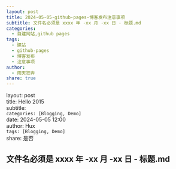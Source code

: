 ```yaml
---  
layout: post  
title: 2024-05-05-github-pages-博客发布注意事项  
subtitle: 文件名必须是 xxxx 年 -xx 月 -xx 日 - 标题.md  
categories:  
  - 自建网站,github pages  
tags:  
  - 建站  
  - github-pages  
  - 博客发布  
  - 注意事项  
author:  
  - 雨天狂奔  
share: true  
---  
```

  
layout: post    
title: Hello 2015    
subtitle:    
`categories: [Blogging, Demo]`    
date: 2024-05-05 12:00    
author: Hux    
`tags: [Blogging, Demo]`    
share: 是否    
  
## 文件名必须是 xxxx 年 -xx 月 -xx 日 - 标题.md  
